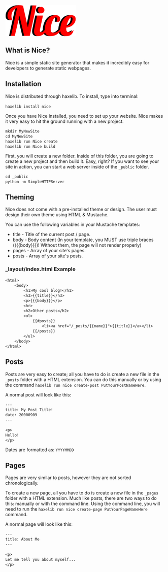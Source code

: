 ![Logo](/NiceLogo.png)

## What is Nice?

Nice is a simple static site generator that makes it incredibly easy for developers to generate static webpages. 

## Installation

Nice is distributed through haxelib. To install, type into terminal:

`haxelib install nice`

Once you have Nice installed, you need to set up your website. Nice makes it very easy to hit the ground running with a new project.

```
mkdir MyNewSite
cd MyNewSite
haxelib run Nice create
haxelib run Nice build
```

First, you will create a new folder. Inside of this folder, you are going to create a new project and then build it. Easy, right? If you want to see your site in action, you can start a web server inside of the `_public` folder.

```
cd _public
python -m SimpleHTTPServer
```

## Theming

Nice does not come with a pre-installed theme or design. The user must design their own theme using HTML & Mustache.

You can use the following variables in your Mustache templates:

- title - Title of the current post / page.
- body - Body content (In your template, you MUST use triple braces ({{{body}}})! Without them, the page will not render properly)
- pages - Array of your site's pages.
- posts - Array of your site's posts.

### _layout/index.html Example

```
<html>
    <body>
        <h1>My cool blog!</h1>
        <h3>{{title}}</h3>
        <p>{{{body}}}</p>
        <hr>
        <h2>Other posts</h2>
        <ul>
    	    {{#posts}}
            	<li><a href="/_posts/{{name}}">{{title}}</a></li>
    	    {{/posts}}
        </ul>
    </body>
</html>
```
## Posts

Posts are very easy to create; all you have to do is create a new file in the `_posts` folder with a HTML extension. You can do this manually or by using the command `haxelib run nice create-post PutYourPostNameHere`.

A normal post will look like this:

```
---
title: My Post Title!
date: 20000909
---

<p>
Hello!
</p>
```

Dates are formatted as: `YYYYMMDD`

## Pages

Pages are very similar to posts, however they are not sorted chronologically.

To create a new page, all you have to do is create a new file in the `_pages` folder with a HTML extension. Much like posts, there are two ways to do this: manually or with the command line. Using the command line, you will need to run the `haxelib run nice create-page PutYourPageNameHere` command.

A normal page will look like this:

```
---
title: About Me
---

<p>
Let me tell you about myself...
</p>
```
